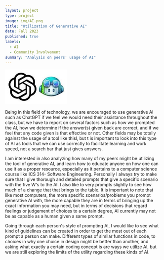 ```yaml
---
layout: project
type: project
image: img/AI.png
title: "Utilization of Generative AI"
date: Fall 2023
published: true
labels:
  - AI
  - Community Involvement
summary: "Analysis on peers' usage of AI"
---
```


<img class="" src="../img/cogpt.jpg">


Being in this field of technology, we are encouraged to use generative AI such as ChatGPT if we feel we would need their assistance throughout the class, but we have to report on several factors such as how we prompted the AI, how we determine if the answer(s) given back are correct, and if we feel that any code given is that effective or not. Other fields may be totally against the usage of a tool like thisl, but t is important to look into this type of AI as tools that we can use correctly to facilitate learning and work speed, not a search bar that just gives answers.

I am interested in also analyzing how many of my peers might be utilizing the tool of generative AI, and learn how to educate anyone on how one can use it as a proper resource, especially as it pertains to a computer science course like ICS 314- Software Engineering.  Personally I always try to make sure that I give thorough and detailed prompts that give a specific scenario with the five W's to the AI.  I also like to very prompts slightly to see how much of a change that that brings to the table. It is important to note that like most computers, the more specific scenarios/problems you prompt generative AI with, the more capable they are in terms of bringing up the exact information you may need, but in terms of decisions that regard feelings or judgement of choices to a certain degree, AI currently may not be as capable as a human given a same prompt.

Going through each person's style of prompting AI, I would like to see what kind of guidelines can be created in order to get the most out of each prompt a person can make. Different types of similar functions in code, to choices in why one choice in design might be better than another, and asking what exactly a certain coding concept is are ways we utilize AI, but we are still exploring the limits of the utility regarding these kinds of AI.
